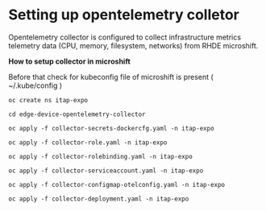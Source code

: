 # Setting up opentelemetry colletor 

Opentelemetry collector is configured to collect infrastructure metrics telemetry data (CPU, memory, filesystem, networks) from RHDE microshift.

**How to setup collector in microshift**

Before that check for kubeconfig file of microshift is present ( ~/.kube/config ) 


```shell
oc create ns itap-expo
```

```shell
cd edge-device-opentelemetry-collector
```

```shell
oc apply -f collector-secrets-dockercfg.yaml -n itap-expo
```

```shell
oc apply -f collector-role.yaml -n itap-expo
```

```shell
oc apply -f collector-rolebinding.yaml -n itap-expo
```

```shell
oc apply -f collector-serviceaccount.yaml -n itap-expo
```

```shell
oc apply -f collector-configmap-otelconfig.yaml -n itap-expo
```

```shell
oc apply -f collector-deployment.yaml -n itap-expo
```